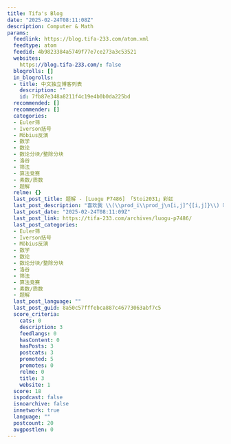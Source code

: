 ```yaml
---
title: Tifa's Blog
date: "2025-02-24T08:11:08Z"
description: Computer & Math
params:
  feedlink: https://blog.tifa-233.com/atom.xml
  feedtype: atom
  feedid: 4b9823384a5749f77e7ce273a3c53521
  websites:
    https://blog.tifa-233.com/: false
  blogrolls: []
  in_blogrolls:
  - title: 中文独立博客列表
    description: ""
    id: 7fb87e348a8211f4c19e4b0b0da225bd
  recommended: []
  recommender: []
  categories:
  - Euler筛
  - Iverson括号
  - Möbius反演
  - 数学
  - 数论
  - 数论分块/整除分块
  - 洛谷
  - 筛法
  - 算法竞赛
  - 素数/质数
  - 题解
  relme: {}
  last_post_title: 题解 - [Luogu P7486] 「Stoi2031」彩虹
  last_post_description: "喜欢我 \\(\\prod_i\\prod_j\n[i,j]^{[i,j]}\\) 吗 \U0001F601\n题目链接"
  last_post_date: "2025-02-24T08:11:09Z"
  last_post_link: https://tifa-233.com/archives/luogu-p7486/
  last_post_categories:
  - Euler筛
  - Iverson括号
  - Möbius反演
  - 数学
  - 数论
  - 数论分块/整除分块
  - 洛谷
  - 筛法
  - 算法竞赛
  - 素数/质数
  - 题解
  last_post_language: ""
  last_post_guid: 8a50c57fffebca887c46773063abf7c5
  score_criteria:
    cats: 0
    description: 3
    feedlangs: 0
    hasContent: 0
    hasPosts: 3
    postcats: 3
    promoted: 5
    promotes: 0
    relme: 0
    title: 3
    website: 1
  score: 18
  ispodcast: false
  isnoarchive: false
  innetwork: true
  language: ""
  postcount: 20
  avgpostlen: 0
---
```

